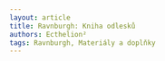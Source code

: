 ```yaml
---
layout: article
title: Ravnburgh: Kniha odlesků
authors: Ecthelion²
tags: Ravnburgh, Materiály a doplňky
---
```

